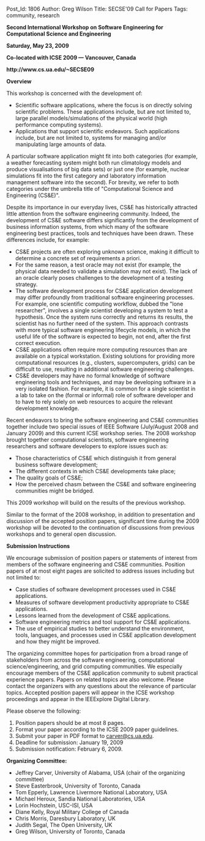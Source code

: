 Post_Id: 1806
Author: Greg Wilson
Title: SECSE'09 Call for Papers
Tags: community, research

<p><strong>Second International Workshop on Software Engineering for Computational Science and Engineering</strong></p>
<p><strong>Saturday, May 23, 2009</strong></p>
<p><strong>Co-located with ICSE 2009 &mdash; Vancouver, Canada</strong></p>
<p><strong>http://www.cs.ua.edu/~SECSE09</strong></p>
<p><strong>Overview</strong></p>
<p>This workshop is concerned with the development of:</p>
<ul>
<li>Scientific software applications, where the focus is on directly solving scientific problems.  These applications include, but are not limited to, large parallel models/simulations of the physical world (high performance computing systems).</li>
<li>Applications that support scientific endeavors. Such applications include, but are not limited to, systems for managing and/or manipulating large amounts of data.</li>
</ul>
<p>A particular software application might fit into both categories (for example, a weather forecasting system might both run climatology models and produce visualisations of big data sets) or just one (for example, nuclear simulations fit into the first category and laboratory information management software into the second).  For brevity, we refer to both categories under the umbrella title of "Computational Science and Engineering (CS&amp;E)".</p>
<p>Despite its importance in our everyday lives, CS&amp;E has historically attracted little attention from the software engineering community. Indeed, the development of CS&amp;E software differs significantly from the development of business information systems, from which many of the software engineering best practices, tools and techniques have been drawn.  These differences include, for example:</p>
<ul>
<li>CS&amp;E projects are often exploring unknown science, making it difficult to determine a concrete set of requirements a priori.</li>
<li>For the same reason, a test oracle may not exist (for example, the physical data needed to validate a simulation may not exist). The lack of an oracle clearly poses challenges to the development of a testing strategy.</li>
<li>The software development process for CS&amp;E application development may differ profoundly from traditional software engineering processes. For example, one scientific computing workflow, dubbed the "lone researcher", involves a single scientist developing a system to test a hypothesis. Once the system runs correctly and returns its results, the scientist has no further need of the system. This approach contrasts with more typical software engineering lifecycle models, in which the useful life of the software is expected to begin, not end, after the first correct execution.</li>
<li>CS&amp;E applications often require more computing resources than are available on a typical workstation. Existing solutions for providing more computational resources (e.g., clusters, supercomputers, grids) can be difficult to use, resulting in additional software engineering challenges.</li>
<li>CS&amp;E developers may have no formal knowledge of software engineering tools and techniques, and may be developing software in a very isolated fashion.  For example, it is common for a single scientist in a lab to take on the (formal or informal) role of software developer and to have to rely solely on web resources to acquire the relevant development knowledge.</li>
</ul>
<p>Recent endeavors to bring the software engineering and CS&amp;E communities together include two special issues of IEEE Software (July/August 2008 and January 2009) and this current ICSE workshop series.  The 2008 workshop brought together computational scientists, software engineering researchers and software developers to explore issues such as:</p>
<ul>
<li>Those characteristics of CS&amp;E which distinguish it from general business software development;</li>
<li>The different contexts in which CS&amp;E developments take place;</li>
<li>The quality goals of CS&amp;E;</li>
<li>How the perceived chasm between the CS&amp;E and software engineering communities might be bridged.</li>
</ul>
<p>This 2009 workshop will build on the results of the previous workshop.</p>
<p>Similar to the format of the 2008 workshop, in addition to presentation and discussion of the accepted position papers, significant time during the 2009 workshop will be devoted to the continuation of discussions from previous workshops and to general open discussion.</p>
<p><strong>Submission Instructions</strong></p>
<p>We encourage submission of position papers or statements of interest from members of the software engineering and CS&amp;E communities. Position papers of at most eight pages are solicited to address issues including but not limited to:</p>
<ul>
<li>Case studies of software development processes used in CS&amp;E applications.</li>
<li>Measures of software development productivity appropriate to CS&amp;E applications.</li>
<li>Lessons learned from the development of CS&amp;E applications.</li>
<li>Software engineering metrics and tool support for CS&amp;E applications.</li>
<li>The use of empirical studies to better understand the environment, tools, languages, and processes used in CS&amp;E application development and how they might be improved.</li>
</ul>
<p>The organizing committee hopes for participation from a broad range of stakeholders from across the software engineering, computational science/engineering, and grid computing communities. We especially encourage members of the CS&amp;E application community to submit practical experience papers. Papers on related topics are also welcome. Please contact the organizers with any questions about the relevance of particular topics. Accepted position papers will appear in the ICSE workshop proceedings and appear in the IEEExplore Digital Library.</p>
<p>Please observe the following:</p>
<ol>
<li>Position papers should be at most 8 pages.</li>
<li>Format your paper according to the ICSE 2009 paper guidelines.</li>
<li>Submit your paper in PDF format to <a href="mailto:carver@cs.ua.edu">carver@cs.ua.edu</a>.</li>
<li>Deadline for submission: January 19, 2009</li>
<li>Submission notification: February 6, 2009.</li>
</ol>
<p><strong>Organizing Committee:</strong></p>
<ul>
<li>Jeffrey Carver, University of Alabama, USA (chair of the organizing committee)</li>
<li>Steve Easterbrook, University of Toronto, Canada</li>
<li>Tom Epperly, Lawrence Livermore National Laboratory, USA</li>
<li>Michael Heroux, Sandia National Laboratories, USA</li>
<li>Lorin Hochstein, USC-ISI, USA</li>
<li>Diane Kelly, Royal Military College of Canada</li>
<li>Chris Morris, Daresbury Laboratory, UK</li>
<li>Judith Segal, The Open University, UK</li>
<li>Greg Wilson, University of Toronto, Canada</li>
</ul>
